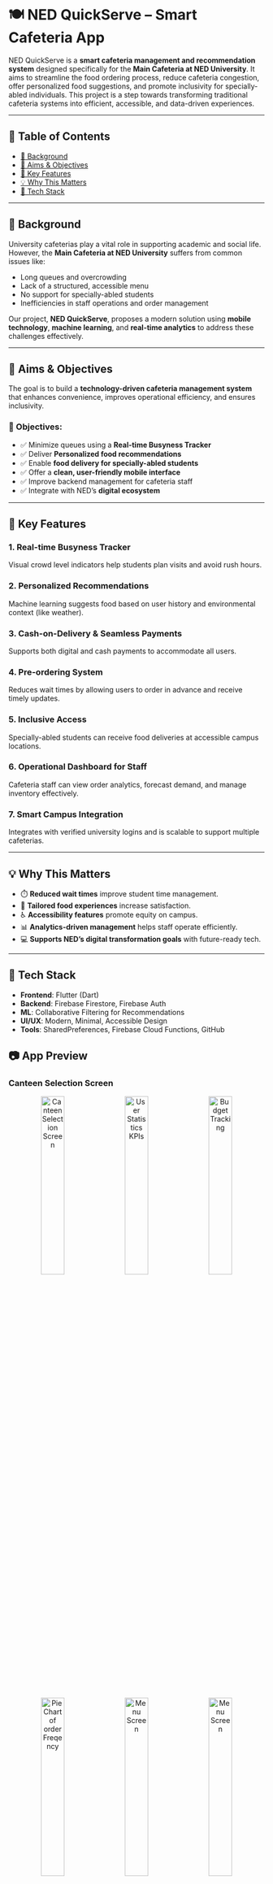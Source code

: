 # 🍽️ NED QuickServe – Smart Cafeteria App

NED QuickServe is a **smart cafeteria management and recommendation system** designed specifically for the **Main Cafeteria at NED University**. It aims to streamline the food ordering process, reduce cafeteria congestion, offer personalized food suggestions, and promote inclusivity for specially-abled individuals. This project is a step towards transforming traditional cafeteria systems into efficient, accessible, and data-driven experiences.

---

## 📌 Table of Contents

- [📖 Background](#-background)
- [🎯 Aims & Objectives](#-aims--objectives)
- [🚀 Key Features](#-key-features)
- [💡 Why This Matters](#-why-this-matters)
- [📱 Tech Stack](#-tech-stack)
---

## 📖 Background

University cafeterias play a vital role in supporting academic and social life. However, the **Main Cafeteria at NED University** suffers from common issues like:

- Long queues and overcrowding
- Lack of a structured, accessible menu
- No support for specially-abled students
- Inefficiencies in staff operations and order management

Our project, **NED QuickServe**, proposes a modern solution using **mobile technology**, **machine learning**, and **real-time analytics** to address these challenges effectively.

---

## 🎯 Aims & Objectives

The goal is to build a **technology-driven cafeteria management system** that enhances convenience, improves operational efficiency, and ensures inclusivity. 

### 🎯 Objectives:

- ✅ Minimize queues using a **Real-time Busyness Tracker**
- ✅ Deliver **Personalized food recommendations**
- ✅ Enable **food delivery for specially-abled students**
- ✅ Offer a **clean, user-friendly mobile interface**
- ✅ Improve backend management for cafeteria staff
- ✅ Integrate with NED’s **digital ecosystem**

---

## 🚀 Key Features

### 1. Real-time Busyness Tracker
Visual crowd level indicators help students plan visits and avoid rush hours.

### 2. Personalized Recommendations
Machine learning suggests food based on user history and environmental context (like weather).

### 3. Cash-on-Delivery & Seamless Payments
Supports both digital and cash payments to accommodate all users.

### 4. Pre-ordering System
Reduces wait times by allowing users to order in advance and receive timely updates.

### 5. Inclusive Access
Specially-abled students can receive food deliveries at accessible campus locations.

### 6. Operational Dashboard for Staff
Cafeteria staff can view order analytics, forecast demand, and manage inventory effectively.

### 7. Smart Campus Integration
Integrates with verified university logins and is scalable to support multiple cafeterias.

---

## 💡 Why This Matters

- ⏱️ **Reduced wait times** improve student time management.
- 🍱 **Tailored food experiences** increase satisfaction.
- ♿ **Accessibility features** promote equity on campus.
- 📊 **Analytics-driven management** helps staff operate efficiently.
- 💻 **Supports NED’s digital transformation goals** with future-ready tech.

---

## 📱 Tech Stack

- **Frontend**: Flutter (Dart)
- **Backend**: Firebase Firestore, Firebase Auth
- **ML**: Collaborative Filtering for Recommendations
- **UI/UX**: Modern, Minimal, Accessible Design
- **Tools**: SharedPreferences, Firebase Cloud Functions, GitHub

## 📷 App Preview
### Canteen Selection Screen
<p align="center">
  <img src="https://github.com/user-attachments/assets/2b360a26-c2d1-460e-afc5-81991ba4c6c2" alt="Canteen Selection Screen" width="30%" style="margin-right: 10px;"/>
  <img src="https://github.com/user-attachments/assets/bc08ae2e-dc83-4b81-8108-e3d80ca2536c" alt="User Statistics KPIs" width="30%" style="margin-right: 10px;"/>
  <img src="https://github.com/user-attachments/assets/57c2d052-1493-4983-970a-127d79edab03" alt="Budget Tracking" width="30%"/>
</p>
<p align="center">
  <img src="https://github.com/user-attachments/assets/ed743414-73b7-4254-80cc-add13ec109be" alt="Pie Chart of order Freqency" width="30%" style="margin-right: 10px;"/>
  <img src="https://github.com/user-attachments/assets/c674bedb-b0a0-4e04-9885-a0db43a82f41" alt="Menu Screen" width="30%" style="margin-right: 10px;"/>
  <img src="https://github.com/user-attachments/assets/a8cbcb88-ae3b-4c97-95c4-3d216402cb11" alt="Menu Screen" width="30%"/>
</p>
<p align="center">
  <img src="https://github.com/user-attachments/assets/bae0920b-e875-4792-b631-90d4b432afdf" width="30%" style="margin-right: 10px;"/>
  <img src="https://github.com/user-attachments/assets/e3fd1c1a-00cc-4a75-8663-2b8d3ca844c4" width="30%" style="margin-right: 10px;"/>
  <img src="https://github.com/user-attachments/assets/8b0fd7ac-ec2e-4449-8728-77362ef09db4" width="30%"/>
</p>
<p align="center">
  <img src="https://github.com/user-attachments/assets/7a3d82f8-9f0d-4bf8-b107-a3098293de57" width="30%" style="margin-right: 10px;"/>
</p>





